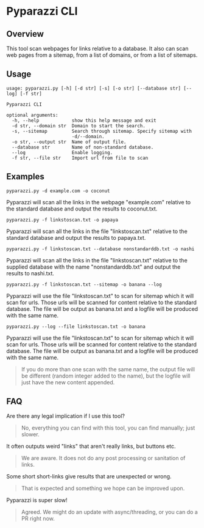 # Pyparazzi CLI

## Overview

This tool scan webpages for links relative to a database. It also can scan web pages from a sitemap, from a list of domains, or from a list of sitemaps.

## Usage

```
usage: pyparazzi.py [-h] [-d str] [-s] [-o str] [--database str] [--log] [-f str]

Pyparazzi CLI

optional arguments:
  -h, --help            show this help message and exit
  -d str, --domain str  Domain to start the search.
  -s, --sitemap         Search through sitemap. Specify sitemap with
                        -d/--domain.
  -o str, --output str  Name of output file.
  --database str        Name of non-standard database.
  --log                 Enable logging.
  -f str, --file str    Import url from file to scan
```

## Examples

```
pyparazzi.py -d example.com -o coconut
```

Pyparazzi will scan all the links in the webpage "example.com" relative to the standard database and output the results to coconut.txt.

```
pyparazzi.py -f linkstoscan.txt -o papaya
```

Pyparazzi will scan all the links in the file "linkstoscan.txt" relative to the standard database and output the results to papaya.txt.

```
pyparazzi.py -f linkstoscan.txt --database nonstandarddb.txt -o nashi
```

Pyparazzi will scan all the links in the file "linkstoscan.txt" relative to the supplied database with the name "nonstandarddb.txt" and output the results to nashi.txt.

```
pyparazzi.py -f linkstoscan.txt --sitemap -o banana --log
```

Pyparazzi will use the file "linkstoscan.txt" to scan for sitemap which it will scan for urls. Those urls will be scanned for content relative to the standard database. The file will be output as banana.txt and a logfile will be produced with the same name.

```
pyparazzi.py --log --file linkstoscan.txt -o banana
```

Pyparazzi will use the file "linkstoscan.txt" to scan for sitemap which it will scan for urls. Those urls will be scanned for content relative to the standard database. The file will be output as banana.txt and a logfile will be produced with the same name.

> If you do more than one scan with the same name, the output file will be different (random integer added to the name), but the logfile will just have the new content appended.

## FAQ

Are there any legal implication if I use this tool?

> No, everything you can find with this tool, you can find manually; just slower.

It often outputs weird "links" that aren't really links, but buttons etc.

> We are aware. It does not do any post processing or sanitation of links.

Some short short-links give results that are unexpected or wrong.

> That is expected and something we hope can be improved upon.

Pyparazzi is super slow!

> Agreed. We might do an update with async/threading, or you can do a PR right now.
